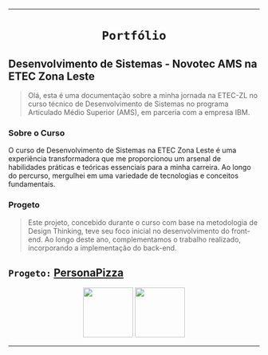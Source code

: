 ***

<div align="center">
 
 # `Portfólio`
 
</div>

##  Desenvolvimento de Sistemas - Novotec AMS na ETEC Zona Leste


  
> Olá, esta é uma documentação sobre a minha jornada na ETEC-ZL no curso técnico de Desenvolvimento de Sistemas no programa Articulado Médio Superior (AMS), em parceria com a empresa IBM.

### Sobre o Curso

O curso de Desenvolvimento de Sistemas na ETEC Zona Leste é uma experiência transformadora que me proporcionou um arsenal de habilidades práticas e teóricas essenciais para a minha carreira. Ao longo do percurso, mergulhei em uma variedade de tecnologias e conceitos fundamentais.

### Progeto

> Este projeto, concebido durante o curso com base na metodologia de Design Thinking, teve seu foco inicial no desenvolvimento do front-end. Ao longo deste ano, complementamos o trabalho realizado, incorporando a implementação do back-end.

## `Progeto:` <a href="https://github.com/P4BLOll/Persona-Pizza"> PersonaPizza </a> 

<div align="center">
 
<a href='https://www.ibm.com/'><img width="100" src="https://media.canva.com/1/image-resize/1/200_200_100_PNG_F/czM6Ly9tZWRpYS1wcml2YXRlLmNhbnZhLmNvbS9wM0dmRS9NQUZ4a05wM0dmRS8xL3AucG5n?osig=AAAAAAAAAAAAAAAAAAAAAFdE0z9sqzc46H9qt8MqSPhsLwf_KunoRWrsR5CCc8Uo&exp=1698219137&x-canva-quality=thumbnail&csig=AAAAAAAAAAAAAAAAAAAAADqPbuFThmxJtHsm5UcRVthc0KL1NkvozoEewC-KAH2v"></a>
<a href='https://www.cps.sp.gov.br/etec/'><img width="100" src="https://media.canva.com/1/image-resize/1/182_115_100_PNG_F/czM6Ly9tZWRpYS1wcml2YXRlLmNhbnZhLmNvbS9pNGptRS9NQUZ4a0VpNGptRS8xL3AucG5n?osig=AAAAAAAAAAAAAAAAAAAAAHm4J0dYeSrLg3OcuYDNti39Ks0FpqTfQGu7j52sBNJo&exp=1698221154&x-canva-quality=thumbnail&csig=AAAAAAAAAAAAAAAAAAAAAITrDRJwpLkbVbYD9AAbKkGfDlNg-JJpdqtsyccUXdV2"> </a>
 
</div>

---
